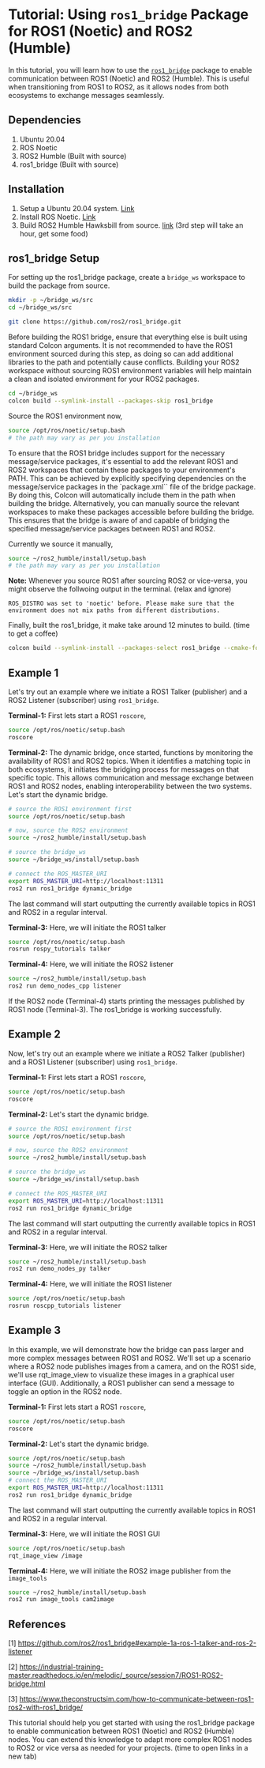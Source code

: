 # Tutorial: Using `ros1_bridge` Package for ROS1 (Noetic) and ROS2 (Humble)

In this tutorial, you will learn how to use the [`ros1_bridge`](https://github.com/ros2/ros1_bridge) package to enable communication between ROS1 (Noetic) and ROS2 (Humble). This is useful when transitioning from ROS1 to ROS2, as it allows nodes from both ecosystems to exchange messages seamlessly.

## Dependencies

1. Ubuntu 20.04
2. ROS Noetic
3. ROS2 Humble (Built with source)
4. ros1_bridge (Built with source)

## Installation

1. Setup a Ubuntu 20.04 system. [Link](https://releases.ubuntu.com/focal/)
2. Install ROS Noetic. [Link](https://wiki.ros.org/noetic/Installation/Ubuntu)
3. Build ROS2 Humble Hawksbill from source. [link](https://docs.ros.org/en/humble/Installation/Alternatives/Ubuntu-Development-Setup.html#using-the-ros-1-bridge)
(3rd step will take an hour, get some food)

## ros1_bridge Setup

For setting up the ros1_bridge package, create a `bridge_ws` workspace to build the package from source.

```sh
mkdir -p ~/bridge_ws/src
cd ~/bridge_ws/src
```

```sh
git clone https://github.com/ros2/ros1_bridge.git
```

Before building the ROS1 bridge, ensure that everything else is built using standard Colcon arguments. It is not recommended to have the ROS1 environment sourced during this step, as doing so can add additional libraries to the path and potentially cause conflicts. Building your ROS2 workspace without sourcing ROS1 environment variables will help maintain a clean and isolated environment for your ROS2 packages.

```sh
cd ~/bridge_ws
colcon build --symlink-install --packages-skip ros1_bridge
```

Source the ROS1 environment now,

```sh
source /opt/ros/noetic/setup.bash
# the path may vary as per you installation
```

To ensure that the ROS1 bridge includes support for the necessary message/service packages, it's essential to add the relevant ROS1 and ROS2 workspaces that contain these packages to your environment's PATH. This can be achieved by explicitly specifying dependencies on the message/service packages in the `package.xml`` file of the bridge package. By doing this, Colcon will automatically include them in the path when building the bridge. Alternatively, you can manually source the relevant workspaces to make these packages accessible before building the bridge. This ensures that the bridge is aware of and capable of bridging the specified message/service packages between ROS1 and ROS2.

Currently we source it manually,

```sh
source ~/ros2_humble/install/setup.bash
# the path may vary as per you installation
```

**Note:** Whenever you source ROS1 after sourcing ROS2 or vice-versa, you might observe the follwoing output in the terminal.
(relax and ignore)

```text
ROS_DISTRO was set to 'noetic' before. Please make sure that the environment does not mix paths from different distributions.
```

Finally, built the ros1_bridge, it make take around 12 minutes to build.
(time to get a coffee)

```sh
colcon build --symlink-install --packages-select ros1_bridge --cmake-force-configure
```

## Example 1

Let's try out an example where we initiate a ROS1 Talker (publisher) and a ROS2 Listener (subscriber) using `ros1_bridge`.

**Terminal-1:** First lets start a ROS1 `roscore`,

```sh
source /opt/ros/noetic/setup.bash
roscore
```

**Terminal-2:** The dynamic bridge, once started, functions by monitoring the availability of ROS1 and ROS2 topics. When it identifies a matching topic in both ecosystems, it initiates the bridging process for messages on that specific topic. This allows communication and message exchange between ROS1 and ROS2 nodes, enabling interoperability between the two systems. Let's start the dynamic bridge.

```sh
# source the ROS1 environment first 
source /opt/ros/noetic/setup.bash
```

```sh
# now, source the ROS2 environment
source ~/ros2_humble/install/setup.bash
```

```sh
# source the bridge_ws
source ~/bridge_ws/install/setup.bash
```

```sh
# connect the ROS_MASTER_URI
export ROS_MASTER_URI=http://localhost:11311
ros2 run ros1_bridge dynamic_bridge
```

The last command will start outputting the currently available topics in ROS1 and ROS2 in a regular interval.

**Terminal-3:** Here, we will initiate the ROS1 talker

```sh
source /opt/ros/noetic/setup.bash
rosrun rospy_tutorials talker
```

**Terminal-4:** Here, we will initiate the ROS2 listener

```sh
source ~/ros2_humble/install/setup.bash
ros2 run demo_nodes_cpp listener
```

If the ROS2 node (Terminal-4) starts printing the messages published by ROS1 node (Terminal-3). The ros1_bridge is working successfully.

## Example 2

Now, let's try out an example where we initiate a ROS2 Talker (publisher) and a ROS1 Listener (subscriber) using `ros1_bridge`.

**Terminal-1:** First lets start a ROS1 `roscore`,

```sh
source /opt/ros/noetic/setup.bash
roscore
```

**Terminal-2:** Let's start the dynamic bridge.

```sh
# source the ROS1 environment first 
source /opt/ros/noetic/setup.bash
```

```sh
# now, source the ROS2 environment
source ~/ros2_humble/install/setup.bash
```

```sh
# source the bridge_ws
source ~/bridge_ws/install/setup.bash
```

```sh
# connect the ROS_MASTER_URI
export ROS_MASTER_URI=http://localhost:11311
ros2 run ros1_bridge dynamic_bridge
```

The last command will start outputting the currently available topics in ROS1 and ROS2 in a regular interval.

**Terminal-3:** Here, we will initiate the ROS2 talker

```sh
source ~/ros2_humble/install/setup.bash
ros2 run demo_nodes_py talker
```

**Terminal-4:** Here, we will initiate the ROS1 listener

```sh
source /opt/ros/noetic/setup.bash
rosrun roscpp_tutorials listener
```

## Example 3

In this example, we will demonstrate how the bridge can pass larger and more complex messages between ROS1 and ROS2. We'll set up a scenario where a ROS2 node publishes images from a camera, and on the ROS1 side, we'll use rqt_image_view to visualize these images in a graphical user interface (GUI). Additionally, a ROS1 publisher can send a message to toggle an option in the ROS2 node.

**Terminal-1:** First lets start a ROS1 `roscore`,

```sh
source /opt/ros/noetic/setup.bash
roscore
```

**Terminal-2:** Let's start the dynamic bridge.

```sh
source /opt/ros/noetic/setup.bash
source ~/ros2_humble/install/setup.bash
source ~/bridge_ws/install/setup.bash
# connect the ROS_MASTER_URI
export ROS_MASTER_URI=http://localhost:11311
ros2 run ros1_bridge dynamic_bridge
```

The last command will start outputting the currently available topics in ROS1 and ROS2 in a regular interval.

**Terminal-3:** Here, we will initiate the ROS1 GUI

```sh
source /opt/ros/noetic/setup.bash
rqt_image_view /image
```

**Terminal-4:** Here, we will initiate the ROS2 image publisher from the `image_tools`

```sh
source ~/ros2_humble/install/setup.bash
ros2 run image_tools cam2image
```

## References

[1] <https://github.com/ros2/ros1_bridge#example-1a-ros-1-talker-and-ros-2-listener>

[2] <https://industrial-training-master.readthedocs.io/en/melodic/_source/session7/ROS1-ROS2-bridge.html>

[3] <https://www.theconstructsim.com/how-to-communicate-between-ros1-ros2-with-ros1_bridge/>

This tutorial should help you get started with using the ros1_bridge package to enable communication between ROS1 (Noetic) and ROS2 (Humble) nodes. You can extend this knowledge to adapt more complex ROS1 nodes to ROS2 or vice versa as needed for your projects.
(time to open links in a new tab)
